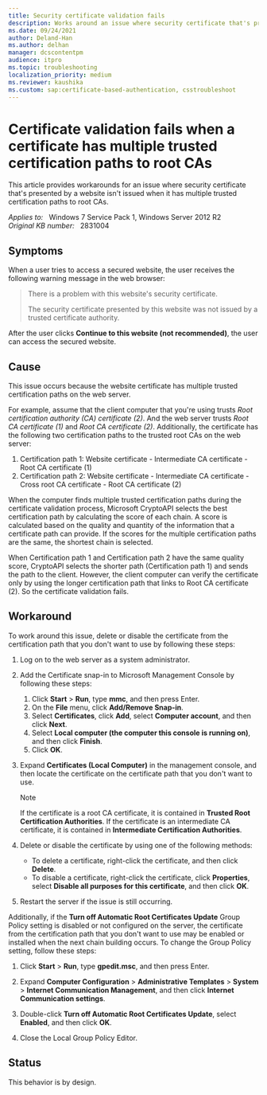 ```yaml
---
title: Security certificate validation fails
description: Works around an issue where security certificate that's presented by a website isn't issued when it has multiple trusted certification paths to root CAs.
ms.date: 09/24/2021
author: Deland-Han
ms.author: delhan
manager: dcscontentpm
audience: itpro
ms.topic: troubleshooting
localization_priority: medium
ms.reviewer: kaushika
ms.custom: sap:certificate-based-authentication, csstroubleshoot
---
```

# Certificate validation fails when a certificate has multiple trusted certification paths to root CAs

This article provides workarounds for an issue where security certificate that's presented by a website isn't issued when it has multiple trusted certification paths to root CAs.

_Applies to:_ &nbsp; Windows 7 Service Pack 1, Windows Server 2012 R2  
_Original KB number:_ &nbsp; 2831004

## Symptoms

When a user tries to access a secured website, the user receives the following warning message in the web browser:

> There is a problem with this website's security certificate.
>
> The security certificate presented by this website was not issued by a trusted certificate authority.

After the user clicks **Continue to this website (not recommended)**, the user can access the secured website.

## Cause

This issue occurs because the website certificate has multiple trusted certification paths on the web server.

For example, assume that the client computer that you're using trusts *Root certification authority (CA) certificate (2)*. And the web server trusts *Root CA certificate (1)* and *Root CA certificate (2)*. Additionally, the certificate has the following two certification paths to the trusted root CAs on the web server:

1. Certification path 1: Website certificate - Intermediate CA certificate - Root CA certificate (1)
2. Certification path 2: Website certificate - Intermediate CA certificate - Cross root CA certificate - Root CA certificate (2)

When the computer finds multiple trusted certification paths during the certificate validation process, Microsoft CryptoAPI selects the best certification path by calculating the score of each chain. A score is calculated based on the quality and quantity of the information that a certificate path can provide. If the scores for the multiple certification paths are the same, the shortest chain is selected.

When Certification path 1 and Certification path 2 have the same quality score, CryptoAPI selects the shorter path (Certification path 1) and sends the path to the client. However, the client computer can verify the certificate only by using the longer certification path that links to Root CA certificate (2). So the certificate validation fails.

## Workaround

To work around this issue, delete or disable the certificate from the certification path that you don't want to use by following these steps:

1. Log on to the web server as a system administrator.
2. Add the Certificate snap-in to Microsoft Management Console by following these steps:

    1. Click **Start** > **Run**, type **mmc**, and then press Enter.
    2. On the **File** menu, click **Add/Remove Snap-in**.
    3. Select **Certificates**, click **Add**, select **Computer account**, and then click **Next**.
    4. Select **Local computer (the computer this console is running on)**, and then click **Finish**.
    5. Click **OK**.

3. Expand **Certificates (Local Computer)** in the management console, and then locate the certificate on the certificate path that you don't want to use.

    > [!NOTE]
    > If the certificate is a root CA certificate, it is contained in **Trusted Root Certification Authorities**. If the certificate is an intermediate CA certificate, it is contained in **Intermediate Certification Authorities**.

4. Delete or disable the certificate by using one of the following methods:

   - To delete a certificate, right-click the certificate, and then click **Delete**.
   - To disable a certificate, right-click the certificate, click **Properties**, select **Disable all purposes for this certificate**, and then click **OK**.

5. Restart the server if the issue is still occurring.

Additionally, if the **Turn off Automatic Root Certificates Update** Group Policy setting is disabled or not configured on the server, the certificate from the certification path that you don't want to use may be enabled or installed when the next chain building occurs. To change the Group Policy setting, follow these steps:

1. Click **Start** > **Run**, type **gpedit.msc**, and then press Enter.

1. Expand **Computer Configuration** > **Administrative Templates** > **System** > **Internet Communication Management**, and then click **Internet Communication settings**.

1. Double-click **Turn off Automatic Root Certificates Update**, select **Enabled**, and then click **OK**.

1. Close the Local Group Policy Editor.

## Status

This behavior is by design.
